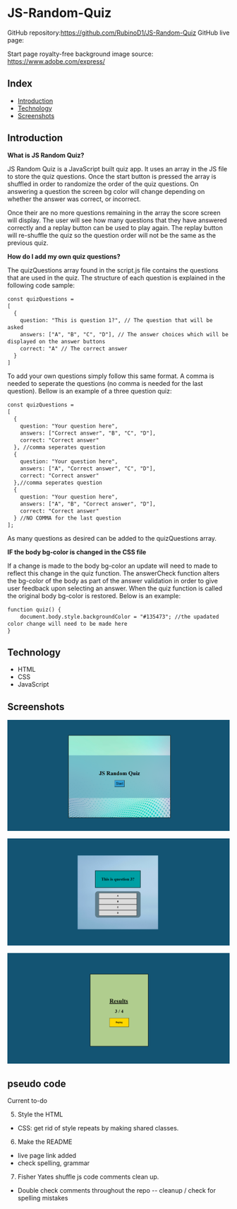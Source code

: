 # JS-Random-Quiz

GitHub repository:https://github.com/RubinoD1/JS-Random-Quiz
GitHub live page:

Start page royalty-free background image source: https://www.adobe.com/express/

## Index
- [Introduction](#introduction)
- [Technology](#technology)
- [Screenshots](#screenshots)

## Introduction 

**What is JS Random Quiz?** 

JS Random Quiz is a JavaScript built quiz app. It uses an array in the JS file to store the quiz questions. Once the start button is pressed the array is shuffled in order to randomize the order of the quiz questions. On answering a question the screen bg color will change depending on whether the answer was correct, or incorrect. 

Once their are no more questions remaining in the array the score screen will display. The user will see how many questions that they have answered correctly and a replay button can be used to play again. The replay button will re-shuffle the quiz so the question order will not be the same as the previous quiz. 

**How do I add my own quiz questions?** 

The quizQuestions array found in the script.js file contains the questions that are used in the quiz. The structure of each question is explained in the following code sample: 

```
const quizQuestions = 
[
  {
    question: "This is question 1?", // The question that will be asked 
    answers: ["A", "B", "C", "D"], // The answer choices which will be displayed on the answer buttons 
    correct: "A" // The correct answer
  }
]
```

To add your own questions simply follow this same format. A comma is needed to seperate the questions (no comma is needed for the last question). Bellow is an example of a three question quiz: 

```
const quizQuestions = 
[
  {
    question: "Your question here",
    answers: ["Correct answer", "B", "C", "D"],
    correct: "Correct answer"
  }, //comma seperates question
  {
    question: "Your question here",
    answers: ["A", "Correct answer", "C", "D"],
    correct: "Correct answer"
  },//comma seperates question
  {
    question: "Your question here",
    answers: ["A", "B", "Correct answer", "D"],
    correct: "Correct answer"
  } //NO COMMA for the last question
];
```
As many questions as desired can be added to the quizQuestions array. 

**IF the body bg-color is changed in the CSS file** 

If a change is made to the body bg-color an update will need to made to reflect this change in the quiz function. The answerCheck function alters the bg-color of the body as part of the answer validation in order to give user feedback upon selecting an answer. When the quiz function is called the original body bg-color is restored. Below is an example: 

```
function quiz() {
    document.body.style.backgroundColor = "#135473"; //the upadated color change will need to be made here
}
```

## Technology 

- HTML 
- CSS
- JavaScript 

## Screenshots 

![Start](/assets/images/screenshots/start.png)

![Quiz](/assets/images/screenshots/quiz.png) 

![Score](/assets/images/screenshots/score.png) 

## pseudo code

Current to-do 

5. Style the HTML
- CSS: get rid of style repeats by making shared classes. 

6. Make the README
- live page link added 
- check spelling, grammar

7. Fisher Yates shuffle js code comments clean up. 
- Double check comments throughout the repo -- cleanup / check for spelling mistakes







